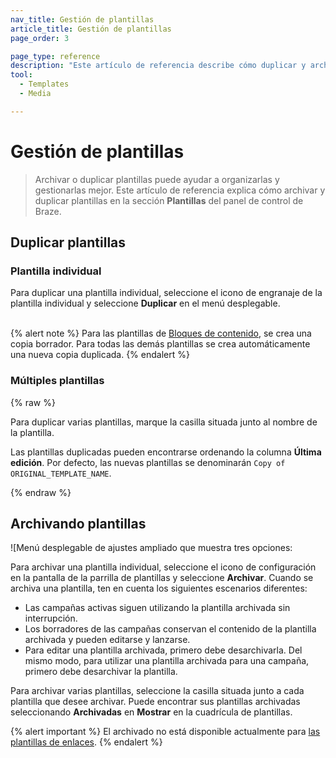 ```yaml
---
nav_title: Gestión de plantillas
article_title: Gestión de plantillas
page_order: 3

page_type: reference
description: "Este artículo de referencia describe cómo duplicar y archivar plantillas en la sección Plantillas y medios del panel Braze."
tool:
  - Templates
  - Media

---
```


# Gestión de plantillas

> Archivar o duplicar plantillas puede ayudar a organizarlas y gestionarlas mejor. Este artículo de referencia explica cómo archivar y duplicar plantillas en la sección **Plantillas** del panel de control de Braze.

## Duplicar plantillas

### Plantilla individual



Para duplicar una plantilla individual, seleccione el icono de engranaje <i class="fas fa-cog"></i> de la plantilla individual y seleccione **Duplicar** en el menú desplegable.
<br><br>

{% alert note %}
Para las plantillas de [Bloques de contenido]({{site.baseurl}}/user_guide/engagement_tools/templates_and_media/content_blocks/), se crea una copia borrador. Para todas las demás plantillas se crea automáticamente una nueva copia duplicada.
{% endalert %}

### Múltiples plantillas

{% raw %}

Para duplicar varias plantillas, marque la casilla situada junto al nombre de la plantilla. 

Las plantillas duplicadas pueden encontrarse ordenando la columna **Última edición**. Por defecto, las nuevas plantillas se denominarán `Copy of ORIGINAL_TEMPLATE_NAME`.

{% endraw %}



## Archivando plantillas

![Menú desplegable de ajustes ampliado que muestra tres opciones: 

Para archivar una plantilla individual, seleccione el icono de configuración en la pantalla de la parrilla de plantillas y seleccione **Archivar**. Cuando se archiva una plantilla, ten en cuenta los siguientes escenarios diferentes:

- Las campañas activas siguen utilizando la plantilla archivada sin interrupción.
- Los borradores de las campañas conservan el contenido de la plantilla archivada y pueden editarse y lanzarse.
- Para editar una plantilla archivada, primero debe desarchivarla. Del mismo modo, para utilizar una plantilla archivada para una campaña, primero debe desarchivar la plantilla.

Para archivar varias plantillas, seleccione la casilla situada junto a cada plantilla que desee archivar.  Puede encontrar sus plantillas archivadas seleccionando **Archivadas** en **Mostrar** en la cuadrícula de plantillas.



{% alert important %}
El archivado no está disponible actualmente para [las plantillas de enlaces]({{site.baseurl}}/user_guide/message_building_by_channel/email/link_templates/#link-templates).
{% endalert %}

